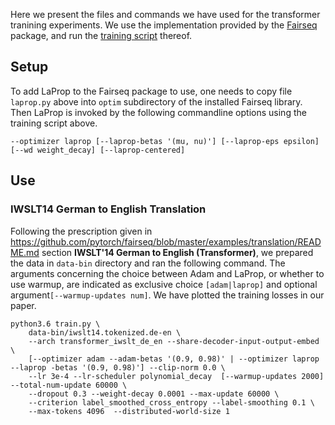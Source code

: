 Here we present the files and commands we have used for the transformer tranining experiments. 
We use the implementation provided by the [Fairseq](https://github.com/pytorch/fairseq) package, and run the [training script](https://github.com/pytorch/fairseq/blob/master/fairseq_cli/train.py) thereof.

## Setup
To add LaProp to the Fairseq package to use, one needs to copy file ```laprop.py``` above into ```optim``` subdirectory of the installed Fairseq library. 
Then LaProp is invoked by the following commandline options using the training script above. 

```--optimizer laprop [--laprop-betas '(mu, nu)'] [--laprop-eps epsilon] [--wd weight_decay] [--laprop-centered]```

## Use
### IWSLT14 German to English Translation
Following the prescription given in https://github.com/pytorch/fairseq/blob/master/examples/translation/README.md section **IWSLT'14 German to English (Transformer)**, we prepared the data in ```data-bin``` directory and ran the following command. The arguments concerning the choice between Adam and LaProp, or whether to use warmup, are indicated as exclusive choice ```[adam|laprop]``` and optional argument```[--warmup-updates num]```. We have plotted the training losses in our paper.
```
python3.6 train.py \
    data-bin/iwslt14.tokenized.de-en \
    --arch transformer_iwslt_de_en --share-decoder-input-output-embed \
    [--optimizer adam --adam-betas '(0.9, 0.98)' | --optimizer laprop  --laprop -betas '(0.9, 0.98)'] --clip-norm 0.0 \
    --lr 3e-4 --lr-scheduler polynomial_decay  [--warmup-updates 2000] --total-num-update 60000 \
    --dropout 0.3 --weight-decay 0.0001 --max-update 60000 \
    --criterion label_smoothed_cross_entropy --label-smoothing 0.1 \
    --max-tokens 4096  --distributed-world-size 1 
```
